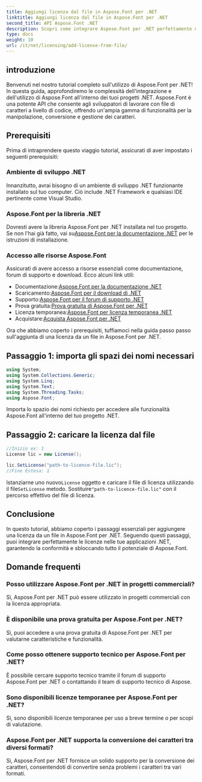 ```yaml
---
title: Aggiungi licenza dal file in Aspose.Font per .NET
linktitle: Aggiungi licenza dal file in Aspose.Font per .NET
second_title: API Aspose.Font .NET
description: Scopri come integrare Aspose.Font per .NET perfettamente nei tuoi progetti con il nostro tutorial completo. Sblocca tutto il potenziale della manipolazione dei caratteri.
type: docs
weight: 10
url: /it/net/licensing/add-license-from-file/
---
```

## introduzione
Benvenuti nel nostro tutorial completo sull'utilizzo di Aspose.Font per .NET! In questa guida, approfondiremo le complessità dell'integrazione e dell'utilizzo di Aspose.Font all'interno dei tuoi progetti .NET. Aspose.Font è una potente API che consente agli sviluppatori di lavorare con file di caratteri a livello di codice, offrendo un'ampia gamma di funzionalità per la manipolazione, conversione e gestione dei caratteri.
## Prerequisiti
Prima di intraprendere questo viaggio tutorial, assicurati di aver impostato i seguenti prerequisiti:
### Ambiente di sviluppo .NET
Innanzitutto, avrai bisogno di un ambiente di sviluppo .NET funzionante installato sul tuo computer. Ciò include .NET Framework e qualsiasi IDE pertinente come Visual Studio.
### Aspose.Font per la libreria .NET
 Dovresti avere la libreria Aspose.Font per .NET installata nel tuo progetto. Se non l'hai già fatto, vai su[Aspose.Font per la documentazione .NET](https://reference.aspose.com/font/net/) per le istruzioni di installazione.
### Accesso alle risorse Aspose.Font
Assicurati di avere accesso a risorse essenziali come documentazione, forum di supporto e download. Ecco alcuni link utili:
-  Documentazione:[Aspose.Font per la documentazione .NET](https://reference.aspose.com/font/net/)
-  Scaricamento:[Aspose.Font per il download di .NET](https://releases.aspose.com/font/net/)
-  Supporto:[Aspose.Font per il forum di supporto .NET](https://forum.aspose.com/c/font/41)
-  Prova gratuita:[Prova gratuita di Aspose.Font per .NET](https://releases.aspose.com/)
-  Licenza temporanea:[Aspose.Font per licenza temporanea .NET](https://purchase.aspose.com/temporary-license/)
-  Acquistare:[Acquista Aspose.Font per .NET](https://purchase.aspose.com/buy)

Ora che abbiamo coperto i prerequisiti, tuffiamoci nella guida passo passo sull'aggiunta di una licenza da un file in Aspose.Font per .NET.

## Passaggio 1: importa gli spazi dei nomi necessari

```csharp
using System;
using System.Collections.Generic;
using System.Linq;
using System.Text;
using System.Threading.Tasks;
using Aspose.Font;
```

Importa lo spazio dei nomi richiesto per accedere alle funzionalità Aspose.Font all'interno del tuo progetto .NET.

## Passaggio 2: caricare la licenza dal file

```csharp
//Inizio ex: 1
License lic = new License();

lic.SetLicense("path-to-licence-file.lic");
//Fine Estesa: 1
```

 Istanziarne uno nuovo`License` oggetto e caricare il file di licenza utilizzando il file`SetLicense` metodo. Sostituire`"path-to-licence-file.lic"` con il percorso effettivo del file di licenza.

## Conclusione
In questo tutorial, abbiamo coperto i passaggi essenziali per aggiungere una licenza da un file in Aspose.Font per .NET. Seguendo questi passaggi, puoi integrare perfettamente le licenze nelle tue applicazioni .NET, garantendo la conformità e sbloccando tutto il potenziale di Aspose.Font.
## Domande frequenti
### Posso utilizzare Aspose.Font per .NET in progetti commerciali?
Sì, Aspose.Font per .NET può essere utilizzato in progetti commerciali con la licenza appropriata.
### È disponibile una prova gratuita per Aspose.Font per .NET?
Sì, puoi accedere a una prova gratuita di Aspose.Font per .NET per valutarne caratteristiche e funzionalità.
### Come posso ottenere supporto tecnico per Aspose.Font per .NET?
È possibile cercare supporto tecnico tramite il forum di supporto Aspose.Font per .NET o contattando il team di supporto tecnico di Aspose.
### Sono disponibili licenze temporanee per Aspose.Font per .NET?
Sì, sono disponibili licenze temporanee per uso a breve termine o per scopi di valutazione.
### Aspose.Font per .NET supporta la conversione dei caratteri tra diversi formati?
Sì, Aspose.Font per .NET fornisce un solido supporto per la conversione dei caratteri, consentendoti di convertire senza problemi i caratteri tra vari formati.